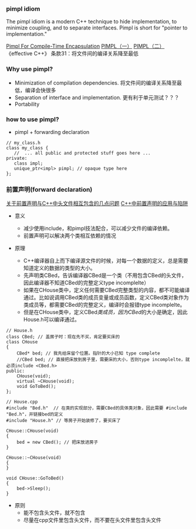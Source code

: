 ### pimpl idiom
The pimpl idiom is a modern C++ technique to hide implementation, to minimize coupling, and to separate interfaces. Pimpl is short for "pointer to implementation."

[Pimpl For Compile-Time Encapsulation](https://msdn.microsoft.com/en-us/library/hh438477.aspx )
[PIMPL（一）](http://www.cnblogs.com/lovers/p/pimpl.html)
[PIMPL（二）](http://www.cnblogs.com/lovers/p/pimpl2.html)
《effective C++》 条款31：将文件间的编译关系降至最低

### Why use pimpl?
- Minimization of compilation dependencies. 将文件间的编译关系降至最低，编译会快很多
- Separation of interface and implementation. 更有利于单元测试？？？
- Portability

### how to use pimpl?

- pimpl + forwarding declaration
```
// my_class.h
class my_class {
   //  ... all public and protected stuff goes here ...
private:
   class impl;
   unique_ptr<impl> pimpl; // opaque type here
};
```

### 前置声明(forward declaration)
[关于前置声明与C++中头文件相互包含的几点问题](http://blog.csdn.net/crayondeng/article/details/10830351)
[C++中前置声明的应用与陷阱](http://blog.csdn.net/yunyun1886358/article/details/5672574)

- 意义
  - 减少使用include，和pimpl技法配合，可以减少文件的编译依赖。
  - 前置声明可以解决两个类相互依赖的情况

- 原理
  - C++编译器自上而下编译源文件的时候，对每一个数据的定义，总是需要知道定义的数据的类型的大小。
  - 先声明类CBed，告诉编译器CBed是一个类（不用包含CBed的头文件，因此编译器不知道CBed的完整定义type incomplelte）
  - 如果在CHouse类中，定义任何需要CBed完整类型的内容，都不可能编译通过。比如说调用CBed类的成员变量或成员函数，定义CBed类对象作为类成员等，都需要CBed的完整定义，编译时会报错type incomplelte。
  - 但是在CHouse类中，定义CBed*类成员，因为CBed*的大小是确定，因此House.h可以编译通过。

```
// House.h  
class CBed; // 盖房子时：现在先不买，肯定要买床的  
class CHouse  
{  
    CBed* bed; // 我先给床留个位置。指针的大小已知 type complete  
    //CBed bed; // 直接把床放到房子里，需要床的大小，否则type incomplelte，就必须include <CBed.h>
public:  
    CHouse(void);  
    virtual ~CHouse(void);  
    void GoToBed();  
};

// House.cpp  
#include "Bed.h"  // 在类的实现部分，需要CBed的具体类对象，因此需要 #include "Bed.h"，并链接bed的定义
#include "House.h" // 等房子开始装修了，要买床了  

CHouse::CHouse(void)
{  
    bed = new CBed(); // 把床放进房子  
}  

CHouse::~CHouse(void)  
{  
}  

void CHouse::GoToBed()  
{  
    bed->Sleep();  
}
```

- 原则
  - 能不包含头文件，就不包含
  - 尽量在cpp文件里包含头文件，而不要在头文件里包含头文件
